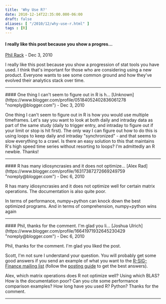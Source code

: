 ```yaml
---
title: 'Why Use R?'
date: 2010-12-14T22:35:00.000-06:00
draft: false
aliases: [ "/2010/12/why-use-r.html" ]
tags : [R]
---
```


#### I really like this post because you show a progres...
[Phil Rack](https://www.blogger.com/profile/07842410006404236423 "noreply@blogger.com") - <time datetime="2010-12-15T09:57:04.588-06:00">Dec 3, 2010</time>

I really like this post because you show a progression of stat tools you have used. I think that's important for those who are considering using a new product. Everyone wants to see some common ground and how they've evolved their analytics stack over time.
<hr />
#### One thing I can't seem to figure out in R is h...
[Unknown](https://www.blogger.com/profile/05184052402836061278 "noreply@blogger.com") - <time datetime="2010-12-15T12:05:11.257-06:00">Dec 3, 2010</time>

One thing I can't seem to figure out in R is how you would use multiple timeframes. Let's say you want to look at both daily and intraday data as part of the same study (daily to trigger entry, and intraday to figure out if your limit or stop is hit first). The only way I can figure out how to do this is using loops to keep daily and intraday "synchronized" - and that seems to slow everything to a crawl. Is there an easy solution to this that maintains R's high speed time series without resorting to loops? I'm admittedly an R newbie. Thanks!
<hr />
#### R has many idiosyncrasies and it does not optimize...
[Alex Rad](https://www.blogger.com/profile/16317387272669249759 "noreply@blogger.com") - <time datetime="2010-12-17T20:06:39.756-06:00">Dec 6, 2010</time>

R has many idiosyncrasies and it does not optimize well for certain matrix operations. The documentation is also quite poor.  
  
In terms of performance, numpy+python can knock down the best optimized programs. And in terms of comprehension, numpy+python wins again
<hr />
#### Phil, thanks for the comment. I'm glad you li...
[Joshua Ulrich](https://www.blogger.com/profile/16641971932645230429 "noreply@blogger.com") - <time datetime="2010-12-17T20:52:10.661-06:00">Dec 6, 2010</time>

Phil, thanks for the comment. I'm glad you liked the post.  
  
Scott, I'm not sure I understand your question. You will probably get some good answers if you send an example of what you want to the [R-SIG-Finance mailing list](https://stat.ethz.ch/mailman/listinfo/r-sig-finance) (follow the [posting guide](http://www.r-project.org/posting-guide.html) to get the best answers).  
  
Alex, which matrix operations does R not optimize well? Using which BLAS? How is the documentation poor? Can you cite some performance comparison examples? How long have you used R? Python? Thanks for the comment.
<hr />
